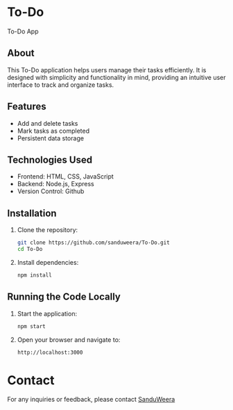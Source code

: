 # To-Do
To-Do App
## About
This To-Do application helps users manage their tasks efficiently. It is designed with simplicity and functionality in mind, providing an intuitive user interface to track and organize tasks.

## Features
- Add and delete tasks
- Mark tasks as completed
- Persistent data storage

## Technologies Used
- Frontend: HTML, CSS, JavaScript
- Backend: Node.js, Express
- Version Control: Github

## Installation

1. Clone the repository:
    ```sh
    git clone https://github.com/sanduweera/To-Do.git
    cd To-Do
    ```

2. Install dependencies:
    ```sh
    npm install
    ```

## Running the Code Locally

1. Start the application:
    ```sh
    npm start
    ```

2. Open your browser and navigate to:
    ```sh
    http://localhost:3000
    ```

# Contact
For any inquiries or feedback, please contact [SanduWeera](sanduniweera2@gmail.com)
